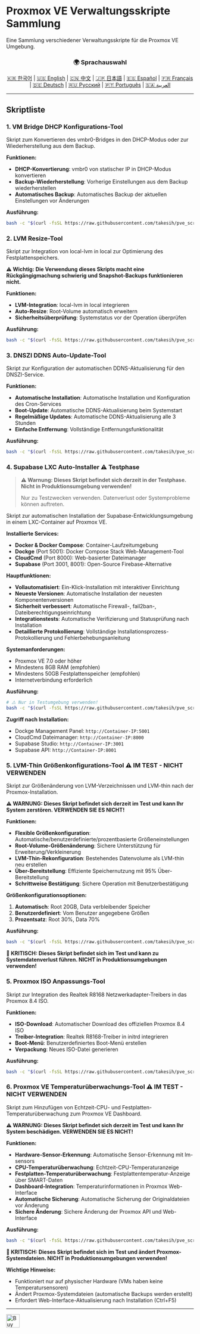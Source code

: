 # Proxmox VE Verwaltungsskripte Sammlung
Eine Sammlung verschiedener Verwaltungsskripte für die Proxmox VE Umgebung.

<div align="center">
  <h3>🌍 Sprachauswahl</h3>
  <a href="README.md">🇰🇷 한국어</a> |
  <a href="README_EN.md">🇺🇸 English</a> |
  <a href="README_CN.md">🇨🇳 中文</a> |
  <a href="README_JP.md">🇯🇵 日本語</a> |
  <a href="README_ES.md">🇪🇸 Español</a> |
  <a href="README_FR.md">🇫🇷 Français</a> |
  <a href="README_DE.md">🇩🇪 Deutsch</a> |
  <a href="README_RU.md">🇷🇺 Русский</a> |
  <a href="README_PT.md">🇵🇹 Português</a> |
  <a href="README_AR.md">🇸🇦 العربية</a>
</div>

---

## Skriptliste

### 1. VM Bridge DHCP Konfigurations-Tool
Skript zum Konvertieren des vmbr0-Bridges in den DHCP-Modus oder zur Wiederherstellung aus dem Backup.

**Funktionen:**
- **DHCP-Konvertierung**: vmbr0 von statischer IP in DHCP-Modus konvertieren
- **Backup-Wiederherstellung**: Vorherige Einstellungen aus dem Backup wiederherstellen
- **Automatisches Backup**: Automatisches Backup der aktuellen Einstellungen vor Änderungen

**Ausführung:**
```bash
bash -c "$(curl -fsSL https://raw.githubusercontent.com/takesih/pve_script/main/pve_vmbr0_dhcp.sh)"
```

### 2. LVM Resize-Tool
Skript zur Integration von local-lvm in local zur Optimierung des Festplattenspeichers.

**⚠️ Wichtig: Die Verwendung dieses Skripts macht eine Rückgängigmachung schwierig und Snapshot-Backups funktionieren nicht.**

**Funktionen:**
- **LVM-Integration**: local-lvm in local integrieren
- **Auto-Resize**: Root-Volume automatisch erweitern
- **Sicherheitsüberprüfung**: Systemstatus vor der Operation überprüfen

**Ausführung:**
```bash
bash -c "$(curl -fsSL https://raw.githubusercontent.com/takesih/pve_script/main/pve_lvm_resize.sh)"
```

### 3. DNSZI DDNS Auto-Update-Tool
Skript zur Konfiguration der automatischen DDNS-Aktualisierung für den DNSZI-Service.

**Funktionen:**
- **Automatische Installation**: Automatische Installation und Konfiguration des Cron-Services
- **Boot-Update**: Automatische DDNS-Aktualisierung beim Systemstart
- **Regelmäßige Updates**: Automatische DDNS-Aktualisierung alle 3 Stunden
- **Einfache Entfernung**: Vollständige Entfernungsfunktionalität

**Ausführung:**
```bash
bash -c "$(curl -fsSL https://raw.githubusercontent.com/takesih/pve_script/main/dnszi_ddns_setup.sh)"
```

### 4. Supabase LXC Auto-Installer ⚠️ **Testphase**

> **⚠️ Warnung: Dieses Skript befindet sich derzeit in der Testphase. Nicht in Produktionsumgebung verwenden!**
> 
> Nur zu Testzwecken verwenden. Datenverlust oder Systemprobleme können auftreten.

Skript zur automatischen Installation der Supabase-Entwicklungsumgebung in einem LXC-Container auf Proxmox VE.

**Installierte Services:**
- **Docker & Docker Compose**: Container-Laufzeitumgebung
- **Dockge** (Port 5001): Docker Compose Stack Web-Management-Tool
- **CloudCmd** (Port 8000): Web-basierter Dateimanager
- **Supabase** (Port 3001, 8001): Open-Source Firebase-Alternative

**Hauptfunktionen:**
- **Vollautomatisiert**: Ein-Klick-Installation mit interaktiver Einrichtung
- **Neueste Versionen**: Automatische Installation der neuesten Komponentenversionen
- **Sicherheit verbessert**: Automatische Firewall-, fail2ban-, Dateiberechtigungseinrichtung
- **Integrationstests**: Automatische Verifizierung und Statusprüfung nach Installation
- **Detaillierte Protokollierung**: Vollständige Installationsprozess-Protokollierung und Fehlerbehebungsanleitung

**Systemanforderungen:**
- Proxmox VE 7.0 oder höher
- Mindestens 8GB RAM (empfohlen)
- Mindestens 50GB Festplattenspeicher (empfohlen)
- Internetverbindung erforderlich

**Ausführung:**
```bash
# ⚠️ Nur in Testumgebung verwenden!
bash -c "$(curl -fsSL https://raw.githubusercontent.com/takesih/pve_script/main/supabase_lxc_installer.sh)"
```

**Zugriff nach Installation:**
- Dockge Management Panel: `http://Container-IP:5001`
- CloudCmd Dateimanager: `http://Container-IP:8000`
- Supabase Studio: `http://Container-IP:3001`
- Supabase API: `http://Container-IP:8001`

### 5. LVM-Thin Größenkonfigurations-Tool ⚠️ **IM TEST - NICHT VERWENDEN**
Skript zur Größenänderung von LVM-Verzeichnissen und LVM-thin nach der Proxmox-Installation.

**⚠️ WARNUNG: Dieses Skript befindet sich derzeit im Test und kann Ihr System zerstören. VERWENDEN SIE ES NICHT!**

**Funktionen:**
- **Flexible Größenkonfiguration**: Automatische/benutzerdefinierte/prozentbasierte Größeneinstellungen
- **Root-Volume-Größenänderung**: Sichere Unterstützung für Erweiterung/Verkleinerung
- **LVM-Thin-Rekonfiguration**: Bestehendes Datenvolume als LVM-thin neu erstellen
- **Über-Bereitstellung**: Effiziente Speichernutzung mit 95% Über-Bereitstellung
- **Schrittweise Bestätigung**: Sichere Operation mit Benutzerbestätigung

**Größenkonfigurationsoptionen:**
1. **Automatisch**: Root 20GB, Data verbleibender Speicher
2. **Benutzerdefiniert**: Vom Benutzer angegebene Größen
3. **Prozentsatz**: Root 30%, Data 70%

**Ausführung:**
```bash
bash -c "$(curl -fsSL https://raw.githubusercontent.com/takesih/pve_script/main/pve_lvm_thin_setup.sh)"
```

**🚨 KRITISCH: Dieses Skript befindet sich im Test und kann zu Systemdatenverlust führen. NICHT in Produktionsumgebungen verwenden!**

### 5. Proxmox ISO Anpassungs-Tool
Skript zur Integration des Realtek R8168 Netzwerkadapter-Treibers in das Proxmox 8.4 ISO.

**Funktionen:**
- **ISO-Download**: Automatischer Download des offiziellen Proxmox 8.4 ISO
- **Treiber-Integration**: Realtek R8168-Treiber in initrd integrieren
- **Boot-Menü**: Benutzerdefiniertes Boot-Menü erstellen
- **Verpackung**: Neues ISO-Datei generieren

**Ausführung:**
```bash
bash -c "$(curl -fsSL https://raw.githubusercontent.com/takesih/pve_script/main/proxmox_iso_customize.sh)"
```

### 6. Proxmox VE Temperaturüberwachungs-Tool ⚠️ **IM TEST - NICHT VERWENDEN**
Skript zum Hinzufügen von Echtzeit-CPU- und Festplatten-Temperaturüberwachung zum Proxmox VE Dashboard.

**⚠️ WARNUNG: Dieses Skript befindet sich derzeit im Test und kann Ihr System beschädigen. VERWENDEN SIE ES NICHT!**

**Funktionen:**
- **Hardware-Sensor-Erkennung**: Automatische Sensor-Erkennung mit lm-sensors
- **CPU-Temperaturüberwachung**: Echtzeit-CPU-Temperaturanzeige
- **Festplatten-Temperaturüberwachung**: Festplattentemperatur-Anzeige über SMART-Daten
- **Dashboard-Integration**: Temperaturinformationen in Proxmox Web-Interface
- **Automatische Sicherung**: Automatische Sicherung der Originaldateien vor Änderung
- **Sichere Änderung**: Sichere Änderung der Proxmox API und Web-Interface

**Ausführung:**
```bash
bash -c "$(curl -fsSL https://raw.githubusercontent.com/takesih/pve_script/main/pve_temperature_monitor.sh)"
```

**🚨 KRITISCH: Dieses Skript befindet sich im Test und ändert Proxmox-Systemdateien. NICHT in Produktionsumgebungen verwenden!**

**Wichtige Hinweise:**
- Funktioniert nur auf physischer Hardware (VMs haben keine Temperatursensoren)
- Ändert Proxmox-Systemdateien (automatische Backups werden erstellt)
- Erfordert Web-Interface-Aktualisierung nach Installation (Ctrl+F5)

---

<a href='https://ko-fi.com/R6R71ILZQL' target='_blank'><img height='36' style='border:0px;height:36px;' src='https://storage.ko-fi.com/cdn/kofi3.png?v=6' border='0' alt='Buy Me a Coffee at ko-fi.com' /></a> 